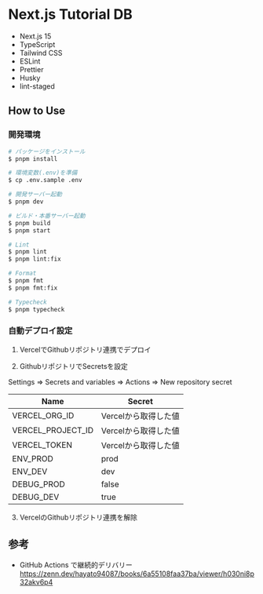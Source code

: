 # Next.js Tutorial DB

- Next.js 15
- TypeScript
- Tailwind CSS
- ESLint
- Prettier
- Husky
- lint-staged

## How to Use

### 開発環境

```bash
# パッケージをインストール
$ pnpm install

# 環境変数(.env)を準備
$ cp .env.sample .env

# 開発サーバー起動
$ pnpm dev

# ビルド・本番サーバー起動
$ pnpm build
$ pnpm start

# Lint
$ pnpm lint
$ pnpm lint:fix

# Format
$ pnpm fmt
$ pnpm fmt:fix

# Typecheck
$ pnpm typecheck
```

### 自動デプロイ設定

1. VercelでGithubリポジトリ連携でデプロイ

2. GithubリポジトリでSecretsを設定

Settings => Secrets and variables => Actions => New repository secret

| Name              | Secret               |
| ----------------- | -------------------- |
| VERCEL_ORG_ID     | Vercelから取得した値 |
| VERCEL_PROJECT_ID | Vercelから取得した値 |
| VERCEL_TOKEN      | Vercelから取得した値 |
| ENV_PROD          | prod                 |
| ENV_DEV           | dev                  |
| DEBUG_PROD        | false                |
| DEBUG_DEV         | true                 |

3. VercelのGithubリポジトリ連携を解除

## 参考

- GitHub Actions で継続的デリバリー https://zenn.dev/hayato94087/books/6a55108faa37ba/viewer/h030ni8p32akv6p4

